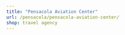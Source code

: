 ```yaml
---
title: "Pensacola Aviation Center"
url: /pensacola/pensacola-aviation-center/
shop: travel agency
---
```

